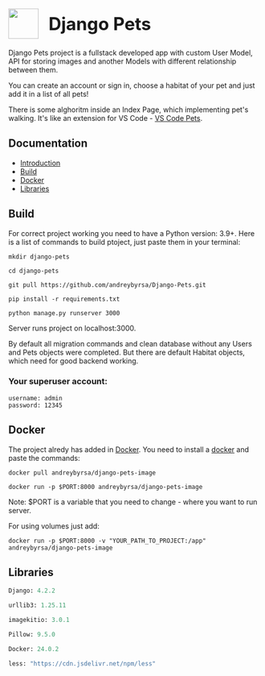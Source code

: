 # <div style="font-size: 35px; display: flex; align-items: center; gap: 20px;"><img src='https://static.djangoproject.com/img/logos/django-logo-negative.svg' height='60'/>**Django Pets**</div>

Django Pets project is a fullstack developed app with custom User Model, API for storing images and another Models with different relationship between them.

You can create an account or sign in, choose a habitat of your pet and just add it in a list of all pets!

There is some alghoritm inside an Index Page, which implementing pet's walking. It's like an extension for VS Code - [VS Code Pets](https://marketplace.visualstudio.com/items?itemName=tonybaloney.vscode-pets).

## Documentation

- [Introduction](##Django-Pets)
- [Build](##Build)
- [Docker](##Docker)
- [Libraries](##Libraries)

## Build

For correct project working you need to have a Python version: 3.9+. Here is a list of commands to build ptoject, just paste them in your terminal:

```
mkdir django-pets

cd django-pets
```

```
git pull https://github.com/andreybyrsa/Django-Pets.git
```

```
pip install -r requirements.txt

python manage.py runserver 3000
```
Server runs project on localhost:3000.

By default all migration commands and clean database without any Users and Pets objects were completed. But there are default Habitat objects, which need for good backend working.

### Your superuser account:

```
username: admin
password: 12345
```

## Docker

The project alredy has added in [Docker](https://hub.docker.com/repository/docker/andreybyrsa/django-pets-image/general). You need to install a [docker](https://hub.docker.com/repository/docker/andreybyrsa/django-pets-image/general) and paste the commands:


```
docker pull andreybyrsa/django-pets-image

docker run -p $PORT:8000 andreybyrsa/django-pets-image
```
Note: $PORT is a variable that you need to change - where you want to run server.

For using volumes just add:
```
docker run -p $PORT:8000 -v "YOUR_PATH_TO_PROJECT:/app" andreybyrsa/django-pets-image
```

## Libraries

```py
Django: 4.2.2

urllib3: 1.25.11

imagekitio: 3.0.1

Pillow: 9.5.0

Docker: 24.0.2

less: "https://cdn.jsdelivr.net/npm/less"
```